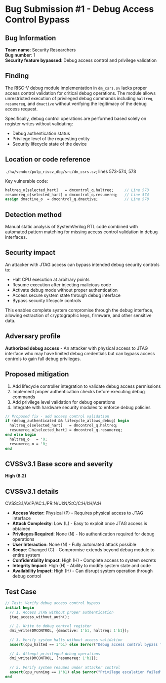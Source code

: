# Bug Submission #1 - Debug Access Control Bypass

## Bug Information
**Team name**: Security Researchers  
**Bug number**: 1  
**Security feature bypassed**: Debug access control and privilege validation  

## Finding
The RISC-V debug module implementation in `dm_csrs.sv` lacks proper access control validation for critical debug operations. The module allows unrestricted execution of privileged debug commands including `haltreq`, `resumereq`, and `dmactive` without verifying the legitimacy of the debug access request.

Specifically, debug control operations are performed based solely on register writes without validating:
- Debug authentication status
- Privilege level of the requesting entity  
- Security lifecycle state of the device

## Location or code reference
`./hw/vendor/pulp_riscv_dbg/src/dm_csrs.sv`; lines 573-574, 578

Key vulnerable code:
```systemverilog
haltreq_o[selected_hart]   = dmcontrol_q.haltreq;     // Line 573
resumereq_o[selected_hart] = dmcontrol_q.resumereq;   // Line 574  
assign dmactive_o  = dmcontrol_q.dmactive;            // Line 578
```

## Detection method
Manual static analysis of SystemVerilog RTL code combined with automated pattern matching for missing access control validation in debug interfaces.

## Security impact
An attacker with JTAG access can bypass intended debug security controls to:
- Halt CPU execution at arbitrary points
- Resume execution after injecting malicious code
- Activate debug mode without proper authentication
- Access secure system state through debug interface
- Bypass security lifecycle controls

This enables complete system compromise through the debug interface, allowing extraction of cryptographic keys, firmware, and other sensitive data.

## Adversary profile
**Authorized debug access** - An attacker with physical access to JTAG interface who may have limited debug credentials but can bypass access controls to gain full debug privileges.

## Proposed mitigation
1. Add lifecycle controller integration to validate debug access permissions
2. Implement proper authentication checks before executing debug commands
3. Add privilege level validation for debug operations
4. Integrate with hardware security modules to enforce debug policies

```systemverilog
// Proposed fix - add access control validation
if (debug_authenticated && lifecycle_allows_debug) begin
  haltreq_o[selected_hart]   = dmcontrol_q.haltreq;
  resumereq_o[selected_hart] = dmcontrol_q.resumereq;
end else begin
  haltreq_o   = '0;
  resumereq_o = '0;
end
```

## CVSSv3.1 Base score and severity
**High (8.2)**

## CVSSv3.1 details
CVSS:3.1/AV:P/AC:L/PR:N/UI:N/S:C/C:H/I:H/A:H

- **Access Vector**: Physical (P) - Requires physical access to JTAG interface
- **Attack Complexity**: Low (L) - Easy to exploit once JTAG access is obtained  
- **Privileges Required**: None (N) - No authentication required for debug operations
- **User Interaction**: None (N) - Fully automated attack possible
- **Scope**: Changed (C) - Compromise extends beyond debug module to entire system
- **Confidentiality Impact**: High (H) - Complete access to system secrets
- **Integrity Impact**: High (H) - Ability to modify system state and code
- **Availability Impact**: High (H) - Can disrupt system operation through debug control

## Test Case
```systemverilog
// Test: Verify debug access control bypass
initial begin
  // 1. Access JTAG without proper authentication
  jtag_access_without_auth();
  
  // 2. Write to debug control register  
  dmi_write(DMCONTROL, {dmactive: 1'b1, haltreq: 1'b1});
  
  // 3. Verify system halts without access validation
  assert(cpu_halted == 1'b1) else $error("Debug access control bypass failed");
  
  // 4. Attempt privileged debug operations
  dmi_write(DMCONTROL, {resumereq: 1'b1}); 
  
  // 5. Verify system resumes under attacker control
  assert(cpu_running == 1'b1) else $error("Privilege escalation failed");
end
```